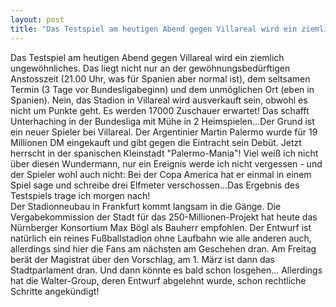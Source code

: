 ```yaml
---
layout: post
title: "Das Testspiel am heutigen Abend gegen Villareal wird ein ziemlich ungewöhnliches."
---
```


Das Testspiel am heutigen Abend gegen Villareal wird ein ziemlich ungewöhnliches. Das liegt nicht nur an der gewöhnungsbedürftigen Anstosszeit (21.00 Uhr, was für Spanien aber normal ist), dem seltsamen Termin (3 Tage vor Bundesligabeginn) und dem unmöglichen Ort (eben in Spanien). Nein, das Stadion in Villareal wird ausverkauft sein, obwohl es nicht um Punkte geht. Es werden 17000 Zuschauer erwartet! Das schafft Unterhaching in der Bundesliga mit Mühe in 2 Heimspielen...Der Grund ist ein neuer Spieler bei Villareal. Der Argentinier Martin Palermo wurde für 19 Millionen DM eingekauft und gibt gegen die Eintracht sein Debüt. Jetzt herrscht in der spanischen Kleinstadt "Palermo-Mania"! Viel weiß ich nicht über diesen Wundermann, nur ein Ereignis werde ich nicht vergessen - und der Spieler wohl auch nicht: Bei der Copa America hat er einmal in einem Spiel sage und schreibe drei Elfmeter verschossen...Das Ergebnis des Testspiels trage ich morgen nach!  
Der Stadionneubau in Frankfurt kommt langsam in die Gänge. Die Vergabekommission der Stadt für das 250-Millionen-Projekt hat heute das Nürnberger Konsortium Max Bögl als Bauherr empfohlen. Der Entwurf ist natürlich ein reines Fußballstadion ohne Laufbahn wie alle anderen auch, allerdings sind hier die Fans am nächsten am Geschehen dran. Am Freitag berät der Magistrat über den Vorschlag, am 1. März ist dann das Stadtparlament dran. Und dann könnte es bald schon losgehen... Allerdings hat die Walter-Group, deren Entwurf abgelehnt wurde, schon rechtliche Schritte angekündigt!
